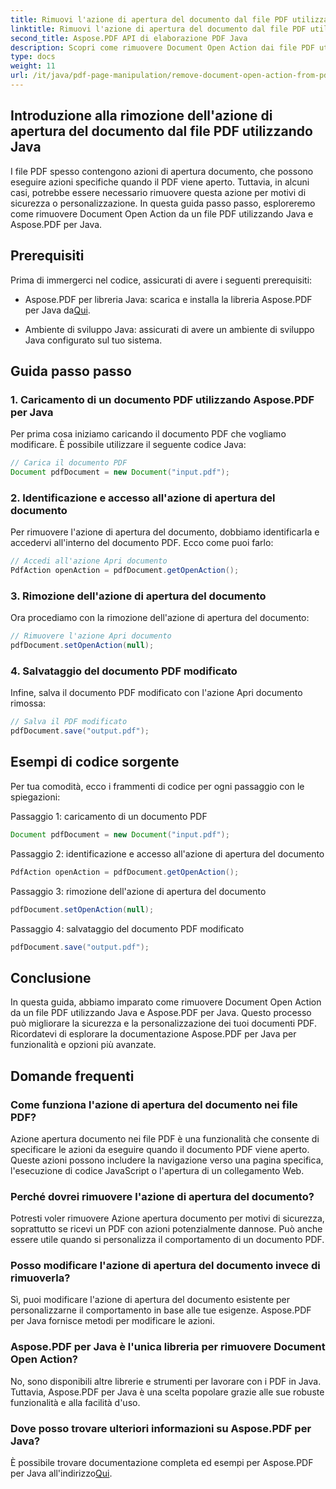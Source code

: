 ```yaml
---
title: Rimuovi l'azione di apertura del documento dal file PDF utilizzando Java
linktitle: Rimuovi l'azione di apertura del documento dal file PDF utilizzando Java
second_title: Aspose.PDF API di elaborazione PDF Java
description: Scopri come rimuovere Document Open Action dai file PDF utilizzando Java e Aspose.PDF per Java. Migliora la sicurezza e la personalizzazione.
type: docs
weight: 11
url: /it/java/pdf-page-manipulation/remove-document-open-action-from-pdf-file-using-java/
---
```


## Introduzione alla rimozione dell'azione di apertura del documento dal file PDF utilizzando Java

I file PDF spesso contengono azioni di apertura documento, che possono eseguire azioni specifiche quando il PDF viene aperto. Tuttavia, in alcuni casi, potrebbe essere necessario rimuovere questa azione per motivi di sicurezza o personalizzazione. In questa guida passo passo, esploreremo come rimuovere Document Open Action da un file PDF utilizzando Java e Aspose.PDF per Java.

## Prerequisiti

Prima di immergerci nel codice, assicurati di avere i seguenti prerequisiti:

-  Aspose.PDF per libreria Java: scarica e installa la libreria Aspose.PDF per Java da[Qui](https://releases.aspose.com/pdf/java/).

- Ambiente di sviluppo Java: assicurati di avere un ambiente di sviluppo Java configurato sul tuo sistema.

## Guida passo passo

### 1. Caricamento di un documento PDF utilizzando Aspose.PDF per Java

Per prima cosa iniziamo caricando il documento PDF che vogliamo modificare. È possibile utilizzare il seguente codice Java:

```java
// Carica il documento PDF
Document pdfDocument = new Document("input.pdf");
```

### 2. Identificazione e accesso all'azione di apertura del documento

Per rimuovere l'azione di apertura del documento, dobbiamo identificarla e accedervi all'interno del documento PDF. Ecco come puoi farlo:

```java
// Accedi all'azione Apri documento
PdfAction openAction = pdfDocument.getOpenAction();
```

### 3. Rimozione dell'azione di apertura del documento

Ora procediamo con la rimozione dell'azione di apertura del documento:

```java
// Rimuovere l'azione Apri documento
pdfDocument.setOpenAction(null);
```

### 4. Salvataggio del documento PDF modificato

Infine, salva il documento PDF modificato con l'azione Apri documento rimossa:

```java
// Salva il PDF modificato
pdfDocument.save("output.pdf");
```

## Esempi di codice sorgente

Per tua comodità, ecco i frammenti di codice per ogni passaggio con le spiegazioni:

Passaggio 1: caricamento di un documento PDF
```java
Document pdfDocument = new Document("input.pdf");
```

Passaggio 2: identificazione e accesso all'azione di apertura del documento
```java
PdfAction openAction = pdfDocument.getOpenAction();
```

Passaggio 3: rimozione dell'azione di apertura del documento
```java
pdfDocument.setOpenAction(null);
```

Passaggio 4: salvataggio del documento PDF modificato
```java
pdfDocument.save("output.pdf");
```

## Conclusione

In questa guida, abbiamo imparato come rimuovere Document Open Action da un file PDF utilizzando Java e Aspose.PDF per Java. Questo processo può migliorare la sicurezza e la personalizzazione dei tuoi documenti PDF. Ricordatevi di esplorare la documentazione Aspose.PDF per Java per funzionalità e opzioni più avanzate.

## Domande frequenti

### Come funziona l'azione di apertura del documento nei file PDF?

Azione apertura documento nei file PDF è una funzionalità che consente di specificare le azioni da eseguire quando il documento PDF viene aperto. Queste azioni possono includere la navigazione verso una pagina specifica, l'esecuzione di codice JavaScript o l'apertura di un collegamento Web.

### Perché dovrei rimuovere l'azione di apertura del documento?

Potresti voler rimuovere Azione apertura documento per motivi di sicurezza, soprattutto se ricevi un PDF con azioni potenzialmente dannose. Può anche essere utile quando si personalizza il comportamento di un documento PDF.

### Posso modificare l'azione di apertura del documento invece di rimuoverla?

Sì, puoi modificare l'azione di apertura del documento esistente per personalizzarne il comportamento in base alle tue esigenze. Aspose.PDF per Java fornisce metodi per modificare le azioni.

### Aspose.PDF per Java è l'unica libreria per rimuovere Document Open Action?

No, sono disponibili altre librerie e strumenti per lavorare con i PDF in Java. Tuttavia, Aspose.PDF per Java è una scelta popolare grazie alle sue robuste funzionalità e alla facilità d'uso.

### Dove posso trovare ulteriori informazioni su Aspose.PDF per Java?

 È possibile trovare documentazione completa ed esempi per Aspose.PDF per Java all'indirizzo[Qui](https://reference.aspose.com/pdf/java/).